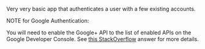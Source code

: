 Very very basic app that authenticates a user with a few existing accounts.

NOTE for Google Authentication:

You will need to enable the Google+ API to the list of enabled APIs on the Google Developer Console. See [this StackOverflow](http://stackoverflow.com/questions/24377506/httperror-403-forbidden-with-django-and-python-social-auth-connecting-to-googl) answer for more details.